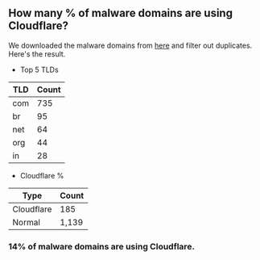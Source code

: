## How many % of malware domains are using Cloudflare?


We downloaded the malware domains from [here](https://urlhaus.abuse.ch) and filter out duplicates.
Here's the result.


[//]: # (start replacement)


- Top 5 TLDs

| TLD | Count |
| --- | --- |
| com | 735 |
| br | 95 |
| net | 64 |
| org | 44 |
| in | 28 |


- Cloudflare %

| Type | Count |
| --- | --- |
| Cloudflare | 185 |
| Normal | 1,139 |


### 14% of malware domains are using Cloudflare.